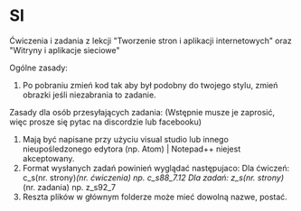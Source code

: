 # SI
Ćwiczenia i zadania z lekcji "Tworzenie stron i aplikacji internetowych" oraz "Witryny i aplikacje sieciowe"

Ogólne zasady:
1. Po pobraniu zmień kod tak aby był podobny do twojego stylu, zmień obrazki jeśli niezabrania to zadanie.

Zasady dla osób przesyłających zadania: (Wstępnie musze je zaprosić, więc prosze się pytac na discordzie lub facebooku)
1. Mają być napisane przy użyciu visual studio lub innego nieupośledzonego edytora (np. Atom) | Notepad++ niejest akceptowany.
2. Format wysłanych zadań powinień wyglądać następujaco:
  Dla ćwiczeń: c_s(nr. strony)_(nr. ćwiczenia)
  np. c_s88_7.12
  Dla zadań: z_s(nr. strony)_(nr. zadania)
  np. z_s92_7
3. Reszta plików w głównym folderze może mieć dowolną nazwe, postać.
